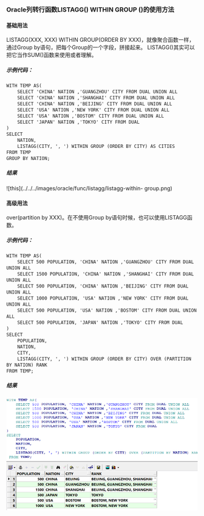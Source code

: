 ### Oracle列转行函数LISTAGG() WITHIN GROUP ()的使用方法
#### 基础用法
LISTAGG(XXX, XXX) WITHIN GROUP(ORDER BY XXX)，就像聚合函数一样，通过Group by语句，把每个Group的一个字段，拼接起来。
LISTAGG()其实可以把它当作SUM()函数来使用或者理解。

##### 示例代码：
```
WITH TEMP AS(
    SELECT 'CHINA' NATION ,'GUANGZHOU' CITY FROM DUAL UNION ALL  
    SELECT 'CHINA' NATION ,'SHANGHAI' CITY FROM DUAL UNION ALL  
    SELECT 'CHINA' NATION ,'BEIJING' CITY FROM DUAL UNION ALL  
    SELECT 'USA' NATION ,'NEW YORK' CITY FROM DUAL UNION ALL  
    SELECT 'USA' NATION ,'BOSTOM' CITY FROM DUAL UNION ALL  
    SELECT 'JAPAN' NATION ,'TOKYO' CITY FROM DUAL   
)  
SELECT
    NATION,
    LISTAGG(CITY, ', ') WITHIN GROUP (ORDER BY CITY) AS CITIES
FROM TEMP
GROUP BY NATION;
``` 
##### 结果
![this](../../../images/oracle/func/listagg/listagg-within- group.png)

#### 高级用法
over(partition by XXX)。在不使用Group by语句时候，也可以使用LISTAGG函数。

##### 示例代码：
```
WITH TEMP AS(  
    SELECT 500 POPULATION, 'CHINA' NATION ,'GUANGZHOU' CITY FROM DUAL UNION ALL  
    SELECT 1500 POPULATION, 'CHINA' NATION ,'SHANGHAI' CITY FROM DUAL UNION ALL  
    SELECT 500 POPULATION, 'CHINA' NATION ,'BEIJING' CITY FROM DUAL UNION ALL  
    SELECT 1000 POPULATION, 'USA' NATION ,'NEW YORK' CITY FROM DUAL UNION ALL  
    SELECT 500 POPULATION, 'USA' NATION ,'BOSTOM' CITY FROM DUAL UNION ALL  
    SELECT 500 POPULATION, 'JAPAN' NATION ,'TOKYO' CITY FROM DUAL   
)  
SELECT 
    POPULATION,
    NATION,
    CITY,
    LISTAGG(CITY, ', ') WITHIN GROUP (ORDER BY CITY) OVER (PARTITION BY NATION) RANK
FROM TEMP;
```
##### 结果
![this](../../../images/oracle/func/listagg/listagg-within-group-over.png)